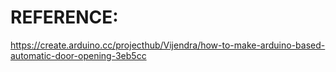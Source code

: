 # REFERENCE:

https://create.arduino.cc/projecthub/Vijendra/how-to-make-arduino-based-automatic-door-opening-3eb5cc
